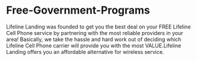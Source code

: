 Free-Government-Programs
========================

Lifeline Landing was founded to get you the best deal on your FREE Lifeline Cell Phone service by partnering with the most reliable providers in your area! Basically, we take the hassle and hard work out of deciding which Lifeline Cell Phone carrier will provide you with the most VALUE.Lifeline Landing offers you an affordable alternative for wireless service.
